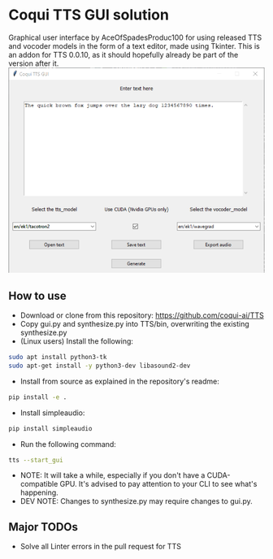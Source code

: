 # Coqui TTS GUI solution
Graphical user interface by AceOfSpadesProduc100 for using released TTS and vocoder models in the form of a text editor, made using Tkinter.
This is an addon for TTS 0.0.10, as it should hopefully already be part of the version after it.
![Preview](./Screenshot_2021-03-22_173624.png)

## How to use
- Download or clone from this repository: https://github.com/coqui-ai/TTS
- Copy gui.py and synthesize.py into TTS/bin, overwriting the existing synthesize.py
- (Linux users) Install the following:
```bash
sudo apt install python3-tk
sudo apt-get install -y python3-dev libasound2-dev
```
- Install from source as explained in the repository's readme: 
```bash
pip install -e .
```
- Install simpleaudio:
```bash
pip install simpleaudio
```
- Run the following command:
```bash
tts --start_gui
```
- NOTE: It will take a while, especially if you don't have a CUDA-compatible GPU. It's advised to pay attention to your CLI to see what's happening.
- DEV NOTE: Changes to synthesize.py may require changes to gui.py.

## Major TODOs
- Solve all Linter errors in the pull request for TTS
